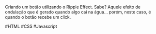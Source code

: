 Criando um botão utilizando o Ripple Effect.
Sabe? Aquele efeito de ondulação que é gerado quando algo cai na água... porém, neste caso, é quando o botão recebe um click.

#HTML #CSS #Javascript
